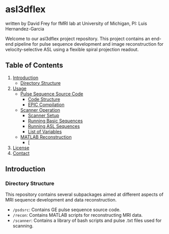 # asl3dflex
written by David Frey for fMRI lab at University of Michigan, PI: Luis Hernandez-Garcia

Welcome to our asl3dflex project repository. This project contains an end-end pipeline for pulse sequence development and image reconstruction for velocity-selective ASL using a flexible spiral projection readout.

## Table of Contents

1. [Introduction](#introduction)
    - [Directory Structure](#directory-structure)
4. [Usage](#usage)
    - [Pulse Sequence Source Code](#pulse-sequence-source-code)
        - [Code Structure](#psd-code-structure)
        - [EPIC Compilation](#psd-compilation)
    - [Scanner Operation](#scanner-operation)
        - [Scanner Setup](#scanner-setup)
        - [Running Basic Sequences](#basic-sequences)
        - [Running ASL Sequences](#asl-sequences)
        - [List of Variables](#scanner-variables)
    - [MATLAB Reconstruction](#matlab-reconstruction)
        - [
6. [License](#license)
7. [Contact](#contact)

## Introduction

### Directory Structure
This repository contains several subpackages aimed at different aspects of MRI sequence development and data reconstruction. 

- `/psdsrc`: Contains GE pulse sequence source code.
- `/recon`: Contains MATLAB scripts for reconstructing MRI data.
- `/scanner`: Contains a library of bash scripts and pulse .txt files used for scanning.




